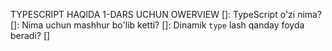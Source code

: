    TYPESCRIPT HAQIDA 1-DARS UCHUN OWERVIEW
[]: TypeScript o'zi nima?
[]: Nima uchun mashhur bo'lib ketti?
[]: Dinamik `type` lash qanday foyda beradi?
[] 
